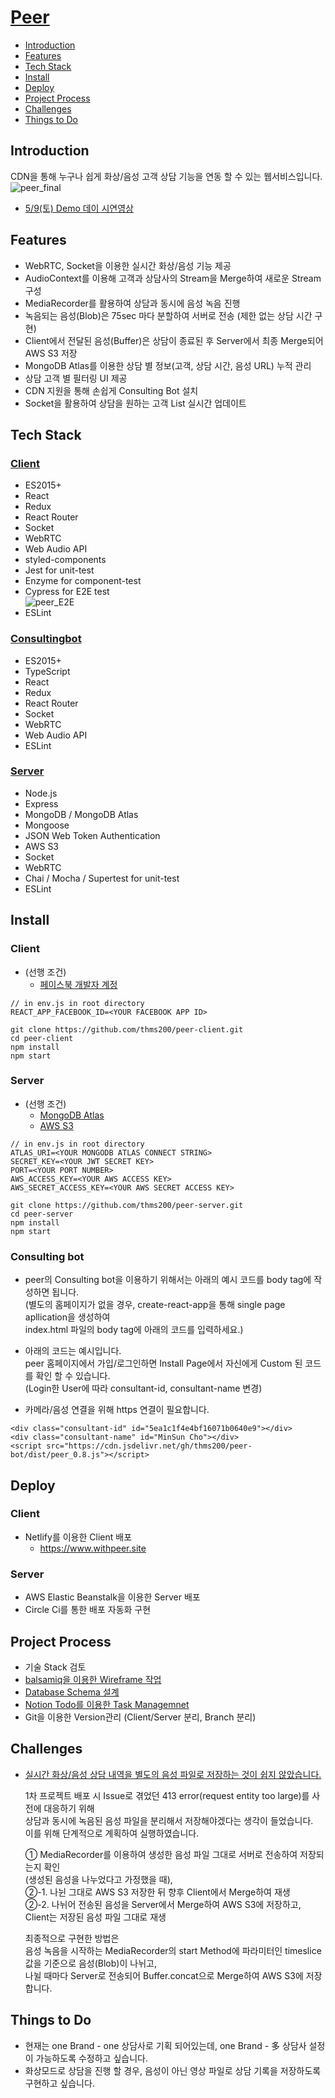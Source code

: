 # [Peer](https://www.withpeer.site)

* [Introduction](https://github.com/thms200/peer-clientt#Introduction)
* [Features](https://github.com/thms200/peer-client#Features)
* [Tech Stack](https://github.com/thms200/peer-client#Tech-Stack)
* [Install](https://github.com/thms200/peer-client#Install)
* [Deploy](https://github.com/thms200/peer-client#Deploy)
* [Project Process](https://github.com/thms200/peer-client#Project-Process)
* [Challenges](https://github.com/thms200/peer-client#challenges)
* [Things to Do](https://github.com/thms200/peer-client#things-to-do)


## Introduction
CDN을 통해 누구나 쉽게 화상/음성 고객 상담 기능을 연동 할 수 있는 웹서비스입니다.
![peer_final](https://user-images.githubusercontent.com/48754671/81384241-53576580-914c-11ea-91ae-7b2316ae8ffd.gif)
* [5/9(토) Demo 데이 시연영상](https://youtu.be/S04tb7sGJ7Q?t=1616)


## Features
* WebRTC, Socket을 이용한 실시간 화상/음성 기능 제공
* AudioContext를 이용해 고객과 상담사의 Stream을 Merge하여 새로운 Stream 구성
* MediaRecorder를 활용하여 상담과 동시에 음성 녹음 진행
* 녹음되는 음성(Blob)은 75sec 마다 분할하여 서버로 전송 (제한 없는 상담 시간 구현)
* Client에서 전달된 음성(Buffer)은 상담이 종료된 후 Server에서 최종 Merge되어 AWS S3 저장
* MongoDB Atlas를 이용한 상담 별 정보(고객, 상담 시간, 음성 URL) 누적 관리
* 상담 고객 별 필터링 UI 제공
* CDN 지원을 통해 손쉽게 Consulting Bot 설치
* Socket을 활용하여 상담을 원하는 고객 List 실시간 업데이트

## Tech Stack

### [Client](https://github.com/thms200/peer-client)
* ES2015+
* React
* Redux
* React Router
* Socket
* WebRTC
* Web Audio API
* styled-components
* Jest for unit-test
* Enzyme for component-test
* Cypress for E2E test<br>
![peer_E2E](https://user-images.githubusercontent.com/48754671/81775342-a738c480-9527-11ea-9a64-956c2df8eea6.gif)
* ESLint

### [Consultingbot](https://github.com/thms200/peer-bot)
* ES2015+
* TypeScript
* React
* Redux
* React Router
* Socket
* WebRTC
* Web Audio API
* ESLint

### [Server](https://github.com/thms200/peer-server)
* Node.js
* Express
* MongoDB / MongoDB Atlas
* Mongoose
* JSON Web Token Authentication
* AWS S3
* Socket
* WebRTC
* Chai / Mocha / Supertest for unit-test
* ESLint


## Install
### Client
* (선행 조건) 
  - [페이스북 개발자 계정](https://developers.facebook.com/?no_redirect=1)
``` 
// in env.js in root directory
REACT_APP_FACEBOOK_ID=<YOUR FACEBOOK APP ID>
```
```
git clone https://github.com/thms200/peer-client.git
cd peer-client
npm install
npm start
```

### Server
* (선행 조건)
  - [MongoDB Atlas](https://www.mongodb.com/cloud/atlas)
  - [AWS S3](https://aws.amazon.com/ko/s3/)

``` 
// in env.js in root directory
ATLAS_URI=<YOUR MONGODB ATLAS CONNECT STRING>
SECRET_KEY=<YOUR JWT SECRET KEY>
PORT=<YOUR PORT NUMBER>
AWS_ACCESS_KEY=<YOUR AWS ACCESS KEY>
AWS_SECRET_ACCESS_KEY=<YOUR AWS SECRET ACCESS KEY>
```
```
git clone https://github.com/thms200/peer-server.git
cd peer-server
npm install
npm start
```

### Consulting bot
* peer의 Consulting bot을 이용하기 위해서는 아래의 예시 코드를 body tag에 작성하면 됩니다.<br>
  (별도의 홈페이지가 없을 경우, create-react-app을 통해 single page apllication을 생성하여<br>
index.html 파일의 body tag에 아래의 코드를 입력하세요.)

* 아래의 코드는 예시입니다.<br>
  peer 홈페이지에서 가입/로그인하면 Install Page에서 자신에게 Custom 된 코드를 확인 할 수 있습니다.<br>
  (Login한 User에 따라 consultant-id, consultant-name 변경)

* 카메라/음성 연결을 위해 https 연결이 필요합니다.
```
<div class="consultant-id" id="5ea1c1f4e4bf16071b0640e9"></div>
<div class="consultant-name" id="MinSun Cho"></div>
<script src="https://cdn.jsdelivr.net/gh/thms200/peer-bot/dist/peer_0.8.js"></script> 
```


## Deploy

### Client
* Netlify를 이용한 Client 배포
   - https://www.withpeer.site

### Server
* AWS Elastic Beanstalk을 이용한 Server 배포
* Circle Ci를 통한 배포 자동화 구현


## Project Process
* 기술 Stack 검토
* [balsamiq을 이용한 Wireframe 작업](https://balsamiq.cloud/skzze0r/piubt71/r6A79)
* [Database Schema 설계](https://www.lucidchart.com/documents/edit/d3a61bf7-e444-46a7-8ef9-db93cb00d6a1/0_0?shared=true)
* [Notion Todo를 이용한 Task Managemnet](https://www.notion.so/0e0b72e1660d4d449eea7d4d2c4e2c95?v=9b456fa4bf2c4f0e96eaa5958957a7ad)
* Git을 이용한 Version관리 (Client/Server 분리, Branch 분리)


## Challenges
* [실시간 화상/음성 상담 내역을 별도의 음성 파일로 저장하는 것이 쉽지 않았습니다.](https://www.notion.so/Frontend-DB-8ceb10bebb0f4f189f37d2b5db6f859f)

  1차 프로젝트 배포 시 Issue로 겪었던 413 error(request entity too large)를 사전에 대응하기 위해<br>
  상담과 동시에 녹음된 음성 파일을 분리해서 저장해야겠다는 생각이 들었습니다.<br>
  이를 위해 단계적으로 계획하여 실행하였습니다.

   ① MediaRecorder를 이용하여 생성한 음성 파일 그대로 서버로 전송하여 저장되는지 확인<br>
  (생성된 음성을 나누었다고 가정했을 때),<br>
   ②-1. 나뉜 그대로 AWS S3 저장한 뒤 향후 Client에서 Merge하여 재생<br>
   ②-2. 나뉘어 전송된 음성을 Server에서 Merge하여 AWS S3에 저장하고, Client는 저장된 음성 파일 그대로 재생

  최종적으로 구현한 방법은<br>
  음성 녹음을 시작하는 MediaRecorder의 start Method에 파라미터인 timeslice 값을 기준으로 음성(Blob)이 나뉘고,<br>
  나뉠 때마다 Server로 전송되어 Buffer.concat으로 Merge하여 AWS S3에 저장합니다.


## Things to Do
* 현재는 one Brand - one 상담사로 기획 되어있는데, one Brand - 多 상담사 설정이 가능하도록 수정하고 싶습니다.
* 화상모드로 상담을 진행 할 경우, 음성이 아닌 영상 파일로 상담 기록을 저장하도록 구현하고 싶습니다.
